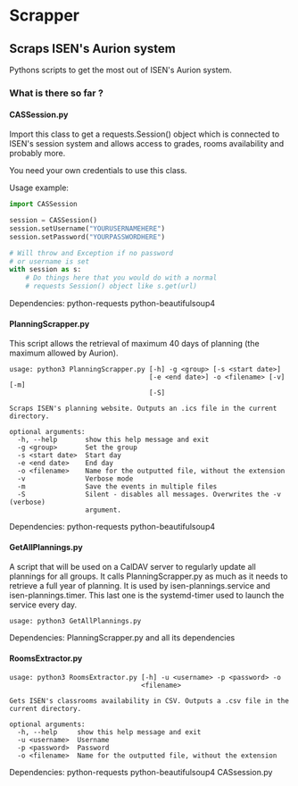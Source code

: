 # Scrapper
## Scraps ISEN's Aurion system

Pythons scripts to get the most out of ISEN's Aurion system.

### What is there so far ?

#### CASSession.py

Import this class to get a requests.Session() object which is connected to ISEN's session system and allows access to grades, rooms availability and probably more.

You need your own credentials to use this class.

Usage example:
```python
import CASSession

session = CASSession()
session.setUsername("YOURUSERNAMEHERE")
session.setPassword("YOURPASSWORDHERE")

# Will throw and Exception if no password
# or username is set
with session as s:
    # Do things here that you would do with a normal
    # requests Session() object like s.get(url)
```

Dependencies: python-requests python-beautifulsoup4

#### PlanningScrapper.py

This script allows the retrieval of maximum 40 days of planning (the maximum allowed by Aurion).

```
usage: python3 PlanningScrapper.py [-h] -g <group> [-s <start date>]
                                   [-e <end date>] -o <filename> [-v] [-m]
                                   [-S]

Scraps ISEN's planning website. Outputs an .ics file in the current directory.

optional arguments:
  -h, --help       show this help message and exit
  -g <group>       Set the group
  -s <start date>  Start day
  -e <end date>    End day
  -o <filename>    Name for the outputted file, without the extension
  -v               Verbose mode
  -m               Save the events in multiple files
  -S               Silent - disables all messages. Overwrites the -v (verbose)
                   argument.
  ```

Dependencies: python-requests python-beautifulsoup4

#### GetAllPlannings.py

A script that will be used on a CalDAV server to regularly update all plannings for all groups. It calls PlanningScrapper.py as much as it needs to retrieve a full year of planning. It is used by isen-plannings.service and isen-plannings.timer. This last one is the systemd-timer used to launch the service every day.

```
usage: python3 GetAllPlannings.py
```

Dependencies: PlanningScrapper.py and all its dependencies

#### RoomsExtractor.py

```
usage: python3 RoomsExtractor.py [-h] -u <username> -p <password> -o
                                 <filename>

Gets ISEN's classrooms availability in CSV. Outputs a .csv file in the
current directory.

optional arguments:
  -h, --help     show this help message and exit
  -u <username>  Username
  -p <password>  Password
  -o <filename>  Name for the outputted file, without the extension
```

Dependencies: python-requests python-beautifulsoup4 CASsession.py
